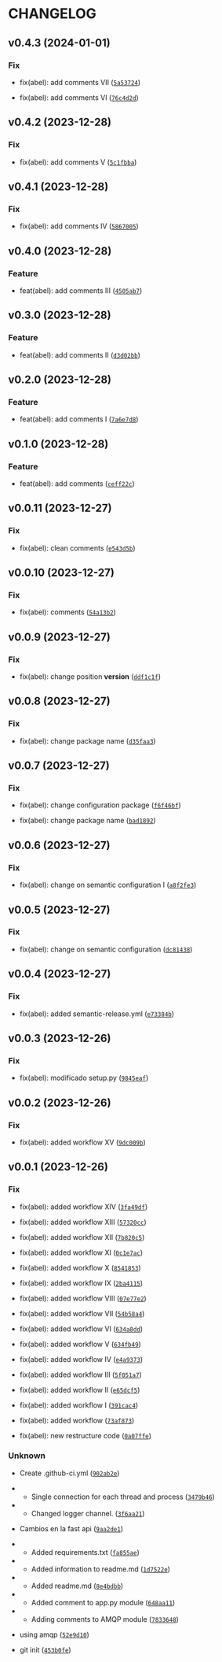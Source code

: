 # CHANGELOG



## v0.4.3 (2024-01-01)

### Fix

* fix(abel): add comments VII ([`5a53724`](https://github.com/AbelGRubio/01-rest-api/commit/5a53724ea0ee4a6741a4a80f4eed950ec1895a92))

* fix(abel): add comments VI ([`76c4d2d`](https://github.com/AbelGRubio/01-rest-api/commit/76c4d2d9c5109e5cb1c8eb8f7126dd09ec63712d))


## v0.4.2 (2023-12-28)

### Fix

* fix(abel): add comments V ([`5c1fbba`](https://github.com/AbelGRubio/01-rest-api/commit/5c1fbba74639aa32e9e485d36651acc100f217e5))


## v0.4.1 (2023-12-28)

### Fix

* fix(abel): add comments IV ([`5867005`](https://github.com/AbelGRubio/01-rest-api/commit/5867005cd891e27577c3c4936233561983252d62))


## v0.4.0 (2023-12-28)

### Feature

* feat(abel): add comments III ([`4505ab7`](https://github.com/AbelGRubio/01-rest-api/commit/4505ab7e75c9b8d5f948707978dc50be8163323e))


## v0.3.0 (2023-12-28)

### Feature

* feat(abel): add comments II ([`d3d02bb`](https://github.com/AbelGRubio/01-rest-api/commit/d3d02bb4e55c0b85df0c5be6c8cc787030064367))


## v0.2.0 (2023-12-28)

### Feature

* feat(abel): add comments I ([`7a6e7d8`](https://github.com/AbelGRubio/01-rest-api/commit/7a6e7d8bbeefd0adc6f60c371cfa7a24be3e689b))


## v0.1.0 (2023-12-28)

### Feature

* feat(abel): add comments ([`ceff22c`](https://github.com/AbelGRubio/01-rest-api/commit/ceff22c345a2a4b2cb0fb9e786e85563f2bb42a2))


## v0.0.11 (2023-12-27)

### Fix

* fix(abel): clean comments ([`e543d5b`](https://github.com/AbelGRubio/01-rest-api/commit/e543d5b676b462cb1bd4eb096f2e01a376dfbd33))


## v0.0.10 (2023-12-27)

### Fix

* fix(abel): comments ([`54a13b2`](https://github.com/AbelGRubio/01-rest-api/commit/54a13b21f8dd3ec7a534fd02b21954114e7f4a74))


## v0.0.9 (2023-12-27)

### Fix

* fix(abel): change position __version__ ([`ddf1c1f`](https://github.com/AbelGRubio/01-rest-api/commit/ddf1c1fb4c6814bef284f8df9b412aa318e7849a))


## v0.0.8 (2023-12-27)

### Fix

* fix(abel): change package name ([`d35faa3`](https://github.com/AbelGRubio/01-rest-api/commit/d35faa3b2469eb8f84f423957bc9d9d12d4ba866))


## v0.0.7 (2023-12-27)

### Fix

* fix(abel): change configuration package ([`f6f46bf`](https://github.com/AbelGRubio/01-rest-api/commit/f6f46bf39ef8bf5395571643bae78f0adac8af93))

* fix(abel): change package name ([`bad1892`](https://github.com/AbelGRubio/01-rest-api/commit/bad18924058319fa374672dbe24938ad84936cef))


## v0.0.6 (2023-12-27)

### Fix

* fix(abel): change on semantic configuration I ([`a8f2fe3`](https://github.com/AbelGRubio/01-rest-api/commit/a8f2fe33c19c6e4d27fa01ec99bed47c648d98b3))


## v0.0.5 (2023-12-27)

### Fix

* fix(abel): change on semantic configuration ([`dc81438`](https://github.com/AbelGRubio/01-rest-api/commit/dc81438d15e616d68a9cc4b7217f7a41dd90e98a))


## v0.0.4 (2023-12-27)

### Fix

* fix(abel): added semantic-release.yml ([`e73384b`](https://github.com/AbelGRubio/01-rest-api/commit/e73384b29f6c628c64c501daf40690aec84235ab))


## v0.0.3 (2023-12-26)

### Fix

* fix(abel): modificado setup.py ([`9845eaf`](https://github.com/AbelGRubio/01-rest-api/commit/9845eafe93ee9fe92bf8c5db540994ac4ada813d))


## v0.0.2 (2023-12-26)

### Fix

* fix(abel): added workflow XV ([`9dc009b`](https://github.com/AbelGRubio/01-rest-api/commit/9dc009b22e1c746b48c1c9f0619757a7b94d4afc))


## v0.0.1 (2023-12-26)

### Fix

* fix(abel): added workflow XIV ([`3fa49df`](https://github.com/AbelGRubio/01-rest-api/commit/3fa49df673a37558ca6c4840c16cb0ce57d1381a))

* fix(abel): added workflow XIII ([`57320cc`](https://github.com/AbelGRubio/01-rest-api/commit/57320ccb1cb65b40a9cf2b7a2753b01e79b736d8))

* fix(abel): added workflow XII ([`7b820c5`](https://github.com/AbelGRubio/01-rest-api/commit/7b820c58226c4c93ede06a766f4ec1a869fc90fe))

* fix(abel): added workflow XI ([`0c1e7ac`](https://github.com/AbelGRubio/01-rest-api/commit/0c1e7ac92a8485e9e05f84e7df77688219ba311b))

* fix(abel): added workflow X ([`8541853`](https://github.com/AbelGRubio/01-rest-api/commit/85418535ddca39429244ba4164c0cf9817803720))

* fix(abel): added workflow IX ([`2ba4115`](https://github.com/AbelGRubio/01-rest-api/commit/2ba4115f04141e57bfdf0e66c88bfdbbc7aca86a))

* fix(abel): added workflow VIII ([`07e77e2`](https://github.com/AbelGRubio/01-rest-api/commit/07e77e21cfcd8121aa8c5150d4529e15e5f7c261))

* fix(abel): added workflow VII ([`54b58a4`](https://github.com/AbelGRubio/01-rest-api/commit/54b58a40f0712ec41f16f29889accfa63fa18036))

* fix(abel): added workflow VI ([`634a8dd`](https://github.com/AbelGRubio/01-rest-api/commit/634a8ddf6ed76a202d6a7fa85a15022d51669a63))

* fix(abel): added workflow V ([`634fb49`](https://github.com/AbelGRubio/01-rest-api/commit/634fb49162e46e242ac89854c05db6f97bc96964))

* fix(abel): added workflow IV ([`e4a9373`](https://github.com/AbelGRubio/01-rest-api/commit/e4a937353e12c6a87418d7757852306637744416))

* fix(abel): added workflow III ([`5f051a7`](https://github.com/AbelGRubio/01-rest-api/commit/5f051a7166827c0b4297af1e0cc3a291ef9de466))

* fix(abel): added workflow II ([`e65dcf5`](https://github.com/AbelGRubio/01-rest-api/commit/e65dcf56ebc00b137d2e980eff7187a48af0cdd5))

* fix(abel): added workflow I ([`391cac4`](https://github.com/AbelGRubio/01-rest-api/commit/391cac4ed0f038c35c64938cae188a6297323c18))

* fix(abel): added workflow ([`73af873`](https://github.com/AbelGRubio/01-rest-api/commit/73af87398e272a16061c6e465ec4c58166b4814d))

* fix(abel): new restructure code ([`0a07ffe`](https://github.com/AbelGRubio/01-rest-api/commit/0a07ffe44398bbf26d41d1b00214e076967ee2ae))

### Unknown

* Create .github-ci.yml ([`902ab2e`](https://github.com/AbelGRubio/01-rest-api/commit/902ab2e6c5d1a6d544484a92026f5d037939212e))

* - Single connection for each thread and process ([`3479b46`](https://github.com/AbelGRubio/01-rest-api/commit/3479b465fac56d34a30ad8d2bbad2275baa24347))

* - Changed logger channel. ([`3f6aa21`](https://github.com/AbelGRubio/01-rest-api/commit/3f6aa21dcdf59508fc23de01efc84b44f9ebca25))

* Cambios en la fast api ([`9aa2de1`](https://github.com/AbelGRubio/01-rest-api/commit/9aa2de14bf77f5382cc1557d28fe5271445d173c))

* - Added requirements.txt ([`fa855ae`](https://github.com/AbelGRubio/01-rest-api/commit/fa855aeff3837a9a99c88ffe589106c741e4cfa5))

* - Added information to readme.md ([`1d7522e`](https://github.com/AbelGRubio/01-rest-api/commit/1d7522e2e340a04368a95a02dd2600a042b4e7ed))

* - Added readme.md ([`8e4bdbb`](https://github.com/AbelGRubio/01-rest-api/commit/8e4bdbb00ed221c0c4769f8f088bf9b8ae3c52f0))

* - Added comment to app.py module ([`648aa11`](https://github.com/AbelGRubio/01-rest-api/commit/648aa11034bbf980c20cad8f85f33c8ee082da73))

* - Adding comments to AMQP module ([`7833648`](https://github.com/AbelGRubio/01-rest-api/commit/7833648eb1eeb38f01179ec00b8979e48663ab2e))

* using amqp ([`52e9d10`](https://github.com/AbelGRubio/01-rest-api/commit/52e9d1059f6901a4c6967d3f5ded46362faa6195))

* git init ([`453b0fe`](https://github.com/AbelGRubio/01-rest-api/commit/453b0fe1bc4a756aaa162a5b6557beeb76a38b1d))
